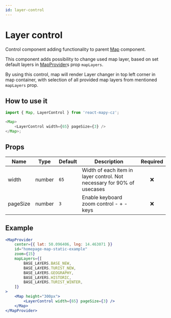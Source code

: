 ```yaml
---
id: layer-control
---
```


# Layer control

Control component adding functionality to parent [Map](/docs/API/map) component.

This component adds possibility to change used map layer, based on set default layers in [MapProvider](/docs/API/map-provider)s prop `mapLayers`.

By using this control, map will render Layer changer in top left corner in map container, with selection of all provided map layers from mentioned `mapLayers` prop.

## How to use it

```js
import { Map, LayerControl } from 'react-mapy-cz';

<Map>
	<LayerControl width={65} pageSize={3} />
</Map>;
```

## Props

| Name     | Type   | Default | Description                                                            | Required |
| -------- | ------ | ------- | ---------------------------------------------------------------------- | :------: |
| width    | number | `65`    | Width of each item in layer control. Not necessary for 90% of usecases |   :x:    |
| pageSize | number | `3`     | Enable keyboard zoom control - + - keys                                |   :x:    |

## Example

```jsx live
<MapProvider
	center={{ lat: 50.096406, lng: 14.463071 }}
	id="homepage-map-static-example"
	zoom={15}
	mapLayers={[
		BASE_LAYERS.BASE_NEW,
		BASE_LAYERS.TURIST_NEW,
		BASE_LAYERS.GEOGRAPHY,
		BASE_LAYERS.HISTORIC,
		BASE_LAYERS.TURIST_WINTER,
	]}
>
	<Map height="300px">
		<LayerControl width={65} pageSize={3} />
	</Map>
</MapProvider>
```
